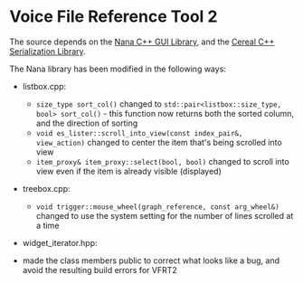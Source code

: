 # Voice File Reference Tool 2
The source depends on the [Nana C++ GUI Library](http://nanapro.org/en-us/), and the [Cereal C++ Serialization Library](http://uscilab.github.io/cereal/).

The Nana library has been modified in the following ways:
* listbox.cpp:
  * `size_type sort_col()` changed to `std::pair<listbox::size_type, bool> sort_col()` - this function now returns both the sorted column, and the direction of sorting
  * `void es_lister::scroll_into_view(const index_pair&, view_action)` changed to center the item that's being scrolled into view
  * `item_proxy& item_proxy::select(bool, bool)` changed to scroll into view even if the item is already visible (displayed)

* treebox.cpp:
  * `void trigger::mouse_wheel(graph_reference, const arg_wheel&)` changed to use the system setting for the number of lines scrolled at a time

* widget_iterator.hpp:
- made the class members public to correct what looks like a bug, and avoid the resulting build errors for VFRT2
